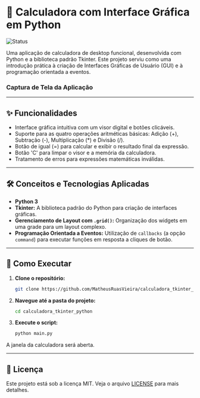 # 🧮 Calculadora com Interface Gráfica em Python

![Status](https://img.shields.io/badge/status-concluído-brightgreen)

Uma aplicação de calculadora de desktop funcional, desenvolvida com Python e a biblioteca padrão Tkinter. Este projeto serviu como uma introdução prática à criação de Interfaces Gráficas de Usuário (GUI) e à programação orientada a eventos.

### Captura de Tela da Aplicação
---

## ✨ Funcionalidades

* Interface gráfica intuitiva com um visor digital e botões clicáveis.
* Suporte para as quatro operações aritméticas básicas: Adição (+), Subtração (-), Multiplicação (*) e Divisão (/).
* Botão de igual (=) para calcular e exibir o resultado final da expressão.
* Botão 'C' para limpar o visor e a memória da calculadora.
* Tratamento de erros para expressões matemáticas inválidas.

---

## 🛠️ Conceitos e Tecnologias Aplicadas

* **Python 3**
* **Tkinter:** A biblioteca padrão do Python para criação de interfaces gráficas.
* **Gerenciamento de Layout com `.grid()`:** Organização dos widgets em uma grade para um layout complexo.
* **Programação Orientada a Eventos:** Utilização de `callbacks` (a opção `command`) para executar funções em resposta a cliques de botão.

---

## 🚀 Como Executar

1.  **Clone o repositório:**
    ```bash
    git clone https://github.com/MatheusRuasVieira/calculadora_tkinter_python.git
    ```

2.  **Navegue até a pasta do projeto:**
    ```bash
    cd calculadora_tkinter_python
    ```

3.  **Execute o script:**
    ```bash
    python main.py
    ```
A janela da calculadora será aberta.

---

## 📄 Licença

Este projeto está sob a licença MIT. Veja o arquivo [LICENSE](LICENSE) para mais detalhes.
